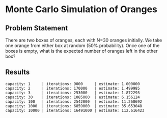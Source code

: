 # Monte Carlo Simulation of Oranges

## Problem Statement

There are two boxes of oranges, each with N=30 oranges initially. We take one
orange from either box at random (50% probability). Once one of the boxes is
empty, what is the expected number of oranges left in the other box?

## Results

```shell-session
capacity: 1     | iterations: 9000     | estimate: 1.000000
capacity: 2     | iterations: 170000   | estimate: 1.499985
capacity: 3     | iterations: 253000   | estimate: 1.872293
capacity: 30    | iterations: 1085000  | estimate: 6.156124
capacity: 100   | iterations: 2542000  | estimate: 11.268692
capacity: 1000  | iterations: 6859000  | estimate: 35.653048
capacity: 10000 | iterations: 16491000 | estimate: 112.616423
```

